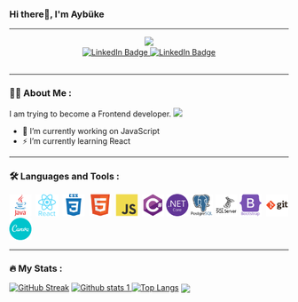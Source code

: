 ### Hi there👋, I'm Aybüke
***********************************************

<div id="header" align="center">
  <img src="https://media.giphy.com/media/emGDBYPZ2mVrsS1biZ/giphy.gif" width="100"/>
</div>

<div id="badges" align="center">
  <a href="https://www.linkedin.com/in/aybukegurer/">
    <img src="https://img.shields.io/badge/LinkedIn-blue?style=for-the-badge&logo=linkedin&logoColor=white" alt="LinkedIn Badge"/>
  </a>
  <a href="https://medium.com/@aybukegurer">
    <img src="https://img.shields.io/badge/Medium-black?style=for-the-badge&logo=medium&logoColor=white" alt="LinkedIn Badge"/>
  </a>
</div>

<div  align="center">
<img src="https://komarev.com/ghpvc/?username=AybukeGrr&style=flat-square&color=blue" alt=""/>
</div>

***************************************
### :woman_technologist: About Me :

I am trying to become a Frontend developer.  <img src="https://media.giphy.com/media/WUlplcMpOCEmTGBtBW/giphy.gif" width="30">

<!--
**AybukeGrr/AybukeGrr** is a ✨ _special_ ✨ repository because its `README.md` (this file) appears on your GitHub profile.





-->


- 🌱 I’m currently working on JavaScript
- ⚡ I’m currently learning React

****************************************
### :hammer_and_wrench: Languages and Tools :

<div>
  <img src="https://github.com/devicons/devicon/blob/master/icons/java/java-original-wordmark.svg" title="Java" alt="Java" width="40" height="40"/>&nbsp;
  <img src="https://github.com/devicons/devicon/blob/master/icons/react/react-original-wordmark.svg" title="React" alt="React" width="40" height="40"/>&nbsp;
  <img src="https://github.com/devicons/devicon/blob/master/icons/css3/css3-plain-wordmark.svg"  title="CSS3" alt="CSS" width="40" height="40"/>&nbsp;
  <img src="https://github.com/devicons/devicon/blob/master/icons/html5/html5-original.svg" title="HTML5" alt="HTML" width="40" height="40"/>&nbsp;
  <img src="https://github.com/devicons/devicon/blob/master/icons/javascript/javascript-original.svg" title="JavaScript" alt="JavaScript" width="40" height="40"/>&nbsp;
  <img src="https://github.com/devicons/devicon/blob/master/icons/csharp/csharp-original.svg" title="C#" **alt="C#" width="40" height="40"/>
  <img src="https://github.com/devicons/devicon/blob/master/icons/dotnetcore/dotnetcore-original.svg" title="Core" **alt="Core" width="40" height="40"/>
  <img src="https://github.com/devicons/devicon/blob/master/icons/postgresql/postgresql-original-wordmark.svg" title="PostqreSql" **alt="PostqreSql" width="40" height="40"/>
  <img src="https://github.com/devicons/devicon/blob/master/icons/microsoftsqlserver/microsoftsqlserver-plain-wordmark.svg" title="MsSql" alt="MsSql" width="40" height="40"/>
  <img src="https://github.com/devicons/devicon/blob/master/icons/bootstrap/bootstrap-plain-wordmark.svg" title="Bootstrap"  alt="Bootstrap" width="40" height="40"/>&nbsp;
  <img src="https://github.com/devicons/devicon/blob/master/icons/git/git-original-wordmark.svg" title="Git" **alt="Git" width="40" height="40"/>
  <img src="https://github.com/devicons/devicon/blob/master/icons/canva/canva-original.svg" title="Canva" **alt="Canva" width="40" height="40"/>
</div>

*************************************

### :fire: My Stats :

[![GitHub Streak](https://streak-stats.demolab.com?user=AybukeGrr&theme=tokyonight&hide_border=yanl%C4%B1%C5%9F)](https://git.io/streak-stats)
[![Github stats 1](https://github-readme-stats.vercel.app/api?username=AybukeGrr&show_icons=true&theme=tokyonight)
![Top Langs](https://github-readme-stats.vercel.app/api/top-langs/?username=AybukeGrr&layout=compact&theme=tokyonight)](https://github.com/anuraghazra/github-readme-stats)
<a href="https://github.com/anuraghazra/github-readme-stats">
  <img align="center" src="https://github-readme-stats.vercel.app/api/pin/?username=AybukeGrr&repo=github-readme-stats" />
</a>
